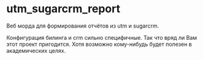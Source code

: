 # utm_sugarcrm_report
Веб морда для формирования отчётов из utm и sugarcrm.

Конфигурация билинга и crm сильно специфичные. Так что вряд ли Вам этот проект пригодится. Хотя возможно кому-нибудь будет полезен в академических целях.
